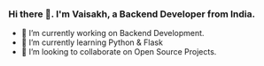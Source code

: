 ### Hi there 👋. I'm Vaisakh, a Backend Developer from India. 



- 🔭 I’m currently working on Backend Development.
- 🌱 I’m currently learning Python & Flask
- 👯 I’m looking to collaborate on Open Source Projects.






